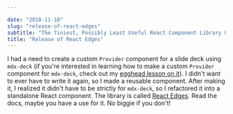 ```yaml
---

date: "2018-11-10"
slug: "release-of-react-edges"
subtitle: "The Tiniest, Possibly Least Useful React Component Library Out There"
title: "Release of React Edges"
---
```


I had a need to create a custom `Provider` component for a slide deck using `mdx-deck` (if you're interested in learning how to make a custom `Provider` component for `mdx-deck`, check out my [egghead lesson on it](https://egghead.io/lessons/javascript-build-a-custom-provider-component-for-mdx-deck/?af=8u8eik)). I didn't want to ever have to write it again, so I made a reusable component. After making it, I realized it didn't have to be strictly for `mdx-deck`, so I refactored it into a standalone React component. The library is called [React Edges](https://github.com/kyleshevlin/react-edges). Read the docs, maybe you have a use for it. No biggie if you don't!
